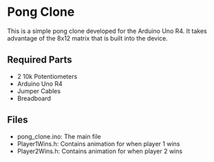 # Pong Clone

This is a simple pong clone developed for the Arduino Uno R4. It takes advantage of the 8x12 matrix that is built into the device.

## Required Parts

- 2 10k Potentiometers
- Arduino Uno R4
- Jumper Cables
- Breadboard

## Files

- pong_clone.ino:   The main file
- Player1Wins.h:    Contains animation for when player 1 wins
- Player2Wins.h:    Contains animation for when player 2 wins
